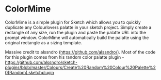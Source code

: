 ColorMime
=========
ColorMime is a simple plugin for Sketch which allows you to quickly duplicate any Colourlovers palatte in your sketch project.  Simply create a rectangle of any size, run the plugin and paste the palatte URL into the prompt window.  ColorMime will automatically build the palatte using the original rectangle as a sizing template.

Massive credit to alssndro (https://github.com/alssndro/).  Most of the code for this plugin comes from his random color palatte plugin - 
https://github.com/alssndro/sketch-plugins/blob/master/Colours/Create%20Random%20Colour%20Palette%20(Random).sketchplugin
